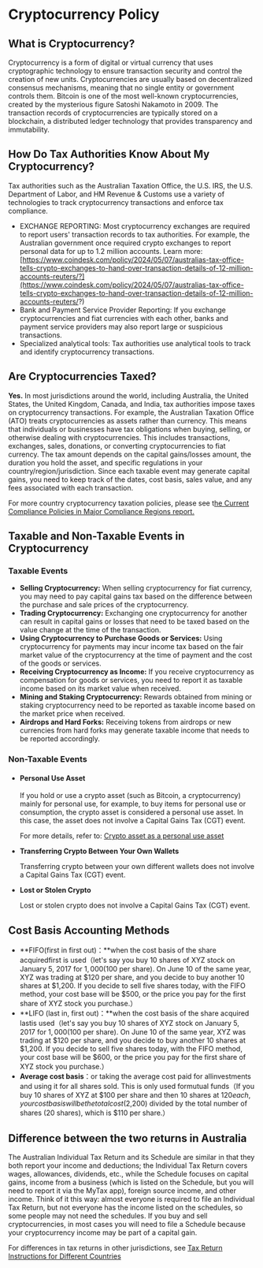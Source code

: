 # Cryptocurrency Policy

## What is Cryptocurrency?

Cryptocurrency is a form of digital or virtual currency that uses cryptographic technology to ensure transaction security and control the creation of new units. Cryptocurrencies are usually based on decentralized consensus mechanisms, meaning that no single entity or government controls them. Bitcoin is one of the most well-known cryptocurrencies, created by the mysterious figure Satoshi Nakamoto in 2009. The transaction records of cryptocurrencies are typically stored on a blockchain, a distributed ledger technology that provides transparency and immutability.



## How Do Tax Authorities Know About My Cryptocurrency?

Tax authorities such as the Australian Taxation Office, the U.S. IRS, the U.S. Department of Labor, and HM Revenue & Customs use a variety of technologies to track cryptocurrency transactions and enforce tax compliance.

* EXCHANGE REPORTING: Most cryptocurrency exchanges are required to report users' transaction records to tax authorities. For example, the Australian government once required crypto exchanges to report personal data for up to 1.2 million accounts. Learn more: [https://www.coindesk.com/policy/2024/05/07/australias-tax-office-tells-crypto-exchanges-to-hand-over-transaction-details-of-12-million-accounts-reuters/?](https://www.coindesk.com/policy/2024/05/07/australias-tax-office-tells-crypto-exchanges-to-hand-over-transaction-details-of-12-million-accounts-reuters/?)
* Bank and Payment Service Provider Reporting: If you exchange cryptocurrencies and fiat currencies with each other, banks and payment service providers may also report large or suspicious transactions.&#x20;
* Specialized analytical tools: Tax authorities use analytical tools to track and identify cryptocurrency transactions.



## Are Cryptocurrencies Taxed?

**Yes.** In most jurisdictions around the world, including Australia, the United States, the United Kingdom, Canada, and India, tax authorities impose taxes on cryptocurrency transactions. For example, the Australian Taxation Office (ATO) treats cryptocurrencies as assets rather than currency. This means that individuals or businesses have tax obligations when buying, selling, or otherwise dealing with cryptocurrencies. This includes transactions, exchanges, sales, donations, or converting cryptocurrencies to fiat currency. The tax amount depends on the capital gains/losses amount, the duration you hold the asset, and specific regulations in your country/region/jurisdiction. Since each taxable event may generate capital gains, you need to keep track of the dates, cost basis, sales value, and any fees associated with each transaction.&#x20;

&#x20;For more country cryptocurrency taxation policies, please see t[he Current Compliance Policies in Major Compliance Regions report.](../../faqs/appendix/the-current-compliance-policies-in-major-compliance-regions-report..md)



## Taxable and Non-Taxable Events in Cryptocurrency

### **Taxable Events**

* **Selling Cryptocurrency:** When selling cryptocurrency for fiat currency, you may need to pay capital gains tax based on the difference between the purchase and sale prices of the cryptocurrency.
* **Trading Cryptocurrency:** Exchanging one cryptocurrency for another can result in capital gains or losses that need to be taxed based on the value change at the time of the transaction.
* **Using Cryptocurrency to Purchase Goods or Services:** Using cryptocurrency for payments may incur income tax based on the fair market value of the cryptocurrency at the time of payment and the cost of the goods or services.
* **Receiving Cryptocurrency as Income:** If you receive cryptocurrency as compensation for goods or services, you need to report it as taxable income based on its market value when received.
* **Mining and Staking Cryptocurrency:** Rewards obtained from mining or staking cryptocurrency need to be reported as taxable income based on the market price when received.
* **Airdrops and Hard Forks:** Receiving tokens from airdrops or new currencies from hard forks may generate taxable income that needs to be reported accordingly.

### **Non-Taxable Events**

*   #### Personal Use Asset

    If you hold or use a crypto asset (such as Bitcoin, a cryptocurrency) mainly for personal use, for example, to buy items for personal use or consumption, the crypto asset is considered a personal use asset. In this case, the asset does not involve a Capital Gains Tax (CGT) event.

    For more details, refer to: [Crypto asset as a personal use asset](https://www.ato.gov.au/individuals-and-families/investments-and-assets/crypto-asset-investments/crypto-asset-as-a-personal-use-asset)
*   **Transferring Crypto Between Your Own Wallets**

    Transferring crypto between your own different wallets does not involve a Capital Gains Tax (CGT) event.
*   **Lost or Stolen Crypto**

    Lost or stolen crypto does not involve a Capital Gains Tax (CGT) event.



## Cost Basis Accounting Methods

* **FIFO(first in first out)：**when the cost basis of the share acquiredfirst is used（let's say you buy 10 shares of XYZ stock on January 5, 2017 for $1,000 ($100 per share). On June 10 of the same year, XYZ was trading at $120 per share, and you decide to buy another 10 shares at $1,200. If you decide to sell five shares today, with the FIFO method, your cost base will be $500, or the price you pay for the first share of XYZ stock you purchase.）
* **LlFO (last in, first out)：**when the cost basis of the share acquired lastis used（let's say you buy 10 shares of XYZ stock on January 5, 2017 for $1,000 ($100 per share). On June 10 of the same year, XYZ was trading at $120 per share, and you decide to buy another 10 shares at $1,200. If you decide to sell five shares today, with the FIFO method, your cost base will be $600, or the price you pay for the first share of XYZ stock you purchase.）
* **Average cost basis**：or taking the average cost paid for allinvestments and using it for all shares sold. This is only used formutual funds（If you buy 10 shares of XYZ at $100 per share and then 10 shares at $120 each, your cost basis will be the total cost ($2,200) divided by the total number of shares (20 shares), which is $110 per share.）

## Difference between the two returns in Australia

&#x20;The Australian Individual Tax Return and its Schedule are similar in that they both report your income and deductions; the Individual Tax Return covers wages, allowances, dividends, etc., while the Schedule focuses on capital gains, income from a business (which is listed on the Schedule, but you will need to report it via the MyTax app), foreign source income, and other income. Think of it this way: almost everyone is required to file an Individual Tax Return, but not everyone has the income listed on the schedules, so some people may not need the schedules. If you buy and sell cryptocurrencies, in most cases you will need to file a Schedule because your cryptocurrency income may be part of a capital gain.

&#x20;For differences in tax returns in other jurisdictions, see [Tax Return Instructions for Different Countries](../../faqs/appendix/tax-return-instructions-for-different-countries.md)

